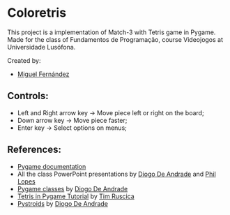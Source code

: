 # Coloretris

This project is a implementation of Match-3 with Tetris game in Pygame.<br> Made for the class of Fundamentos de Programação, course Videojogos at Universidade Lusófona.<br>

Created by:
- [Miguel Fernández](https://github.com/MizuRyujin)

## Controls:
- Left and Right arrow key -> Move piece left or right on the board;
- Down arrow key -> Move piece faster;
- Enter key -> Select options on menus;

## References:
- [Pygame documentation](https://www.pygame.org/docs/)
- All the class PowerPoint presentations by [Diogo De Andrade](https://github.com/DiogoDeAndrade) and [Phil Lopes](https://github.com/WorshipCookies)
- [Pygame classes](https://www.youtube.com/watch?v=7iZ5cJGjcgU&list=PLheBz0T_uVP2u0N3tNHlWQ6494JX_ZqQY&ab_channel=DiogoAndrade) by [Diogo De Andrade](https://github.com/DiogoDeAndrade)
- [Tetris in Pygame Tutorial](https://www.youtube.com/watch?v=uoR4ilCWwKA&list=WL&index=6&t=561s&ab_channel=TechWithTim) by [Tim Ruscica](https://github.com/techwithtim)
- [Pystroids](https://github.com/DiogoDeAndrade/Pysteroids) by [Diogo De Andrade](https://github.com/DiogoDeAndrade)
